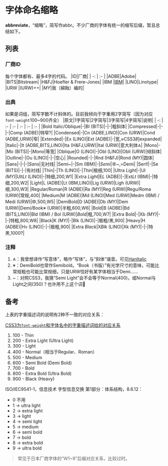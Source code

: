 # 字体命名缩略
**abbreviate**，“缩略”，简写作abbr。不少厂商的字体有统一的缩写后缀，暂且总结如下。

## 列表

### 厂商ID
每个字体都有、最多4字的代码。
|ID|厂商|
| -: | :- |
|ADBE|Adobe|
|BITS|Bitstream|
|H&FJ|Hoefler & Frere-Jones|
|IBM |[IBM](https://github.com/IBM/plex/releases/tag/v6.0.0)|
|LINO|Linotype|
|URW |(URW)++|
|*MY*|我（綿飴）编的|

### 出典
如果是词组，简写字数不计斜体的。目前我倾向于字重用2字简写（因为对应`font-weight`100~900齐全）
|原文|1字简写|2字简写|3字简写|4字简写|说明|
| -: | :- | :- | :- | :- | :- |
|Bold Italic/Oblique|-|BI (BITS)|-|-|粗斜体|
|Compressed|-|-|-|Comp (ADBE)|特窄?|
|Condensed|-|Cn (ADBE,LINO)|Con (URW)|Cond (ADBE,URW)|窄|
|Extended|-|Ex (LINO)|Ext (ADBE)|-|宽,≈CSS3的expanded|
|Italic|-|It (ADBE,BITS,LINO)|Ita (H&FJ,URW)|Ital (URW)|意大利体⁂|
|Mono|-|Mo (BITS)|-|*Mono*|等宽|
|Oblique|O (LINO)|-|Obl (LINO)|Obli (URW)|倾斜体|
|Outline|-|Ou (LINO)|-|-|空心|
|Rounded|-|-|Rnd (H&FJ)|Rond *(MY)*|圆体|
|Sans|-|-|-|*Sans*|无衬线|
|Semi~|-|Sm (IBM)|-|*Semi*|半~,=Demi|
|Serif|-|Se (BITS)|-|-|有衬线|
|Thin|-|Th (LINO)|-|*Thin*|极细,100|
|Ultra *Light*|-|Ul *(MY)*|Ult*Lt* (LINO)|-|特细,200,W1|
|Extra *Light*|E*L* (ADBE)|-|Ext*Lt* (IBM)|-|特细,200,W2|
|Light|L (ADBE)|Lt (IBM,LINO)|Lig (URW)|Ligh (URW)|细,300,W3|
|Regular/Roman|R (ADBE)|Ra *(MY)*|Reg (URW)|Regu/Roma (URW)|常规,400|
|Medium|M (ADBE)|Md (LINO)|Med (URW)|Medm (IBM)	/	Medi (URW)|中,500,W5|
|DemiBold|D (ADBE)|Db *(MY)*|Dem (URW)|Demi/Book※ (URW)|半粗,600,W6|
|Bold|B (ADBE)|Bd (BITS,LINO)|Bld (IBM)	/	Bol (URW)|*Bold*|粗,700,W7|
|Extra Bold|-|Xb *(MY)*|-|-|特粗,800,W8|
|Black|K *(MY)*|-|Blk (LINO)|-|极粗/黑,900|
|Heavy|H (ADBE)|Hv (LINO)|-|-|极粗,900|
|Extra *Black*|X*Blk* (LINO)|Xk *(MY)*|-|-|特黑,1000?|

### 注释
1. ⁂：我曾想译作“写意体”，略作“写体”，与“斜体”谐音。可见[HanItalic](https://github.com/MY1L/HanItalic)
2. ※：DemiBold也常作Semibold。“Book（书版）”有光学尺寸的意味，可能比常规粗也可能比常规细，只是URW恰好有某字体相当于Demi……
3. ~：对照CSS3，我猜“Semi Light”会不会等于Normal(400)，或Normal与Light之间(350)？也许用不上这个词🤔

## 备考
上表的字重描述词的说明有2种不一致的对应关系：

[CSS3为`font-weight`和字体名中的字重描述词给的对应关系](https://www.w3.org/TR/css-fonts-3/#font-weight-prop)
1. 100 - Thin
2. 200 - Extra Light (Ultra Light)
3. 300 - Light
4. 400 - Normal（相当于Regular、Roman）
5. 500 - Medium
6. 600 - Semi Bold (Demi Bold)
7. 700 - Bold
8. 800 - Extra Bold (Ultra Bold)
9. 900 - Black (Heavy)

ISO/IEC9541-1，信息技术 字型信息交换 第1部分：体系结构，8.6.12：
- 0 不用
- 1 → ultra light
- 2 → extra light
- 3 → light
- 4 → semi light
- 5 → medium
- 6 → semi bold
- 7 → bold
- 8 → extra bold
- 9 → ultra bold
> 常见于日本厂商字体的“W1~9”后缀对应关系，比较过时。